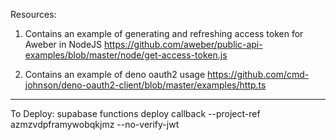 Resources:
1) Contains an example of generating and refreshing access token for Aweber in NodeJS
https://github.com/aweber/public-api-examples/blob/master/node/get-access-token.js

2) Contains an example of deno oauth2 usage
https://github.com/cmd-johnson/deno-oauth2-client/blob/master/examples/http.ts   

----------------------

To Deploy:
supabase functions deploy callback --project-ref azmzvdpframywobqkjmz --no-verify-jwt

